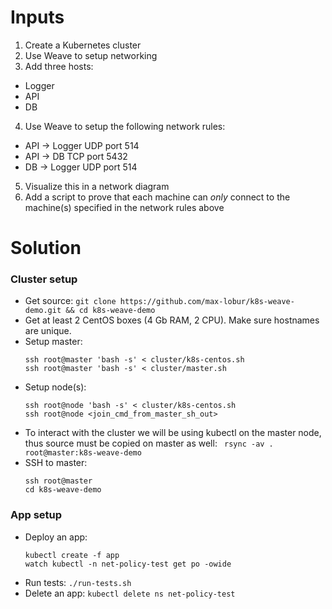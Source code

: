 # Inputs
1. Create a Kubernetes cluster
2. Use Weave to setup networking
3. Add three hosts:
* Logger
* API
* DB

4. Use Weave to setup the following network rules:
* API → Logger UDP port 514
* API → DB TCP port 5432
* DB → Logger UDP port 514

5. Visualize this in a network diagram
6. Add a script to prove that each machine can *only* connect to the machine(s) specified in the network rules above  

# Solution
### Cluster setup
* Get source: `git clone https://github.com/max-lobur/k8s-weave-demo.git && cd k8s-weave-demo`
* Get at least 2 CentOS boxes (4 Gb RAM, 2 CPU). Make sure hostnames are unique.  
* Setup master:  
    ```
    ssh root@master 'bash -s' < cluster/k8s-centos.sh
    ssh root@master 'bash -s' < cluster/master.sh
    ```
* Setup node(s):
    ```
    ssh root@node 'bash -s' < cluster/k8s-centos.sh
    ssh root@node <join_cmd_from_master_sh_out>
    ```
* To interact with the cluster we will be using kubectl on the master node, thus source must be copied on master as well: ` rsync -av . root@master:k8s-weave-demo`
* SSH to master:
    ```
    ssh root@master
    cd k8s-weave-demo
    ```
### App setup
* Deploy an app:
    ```
    kubectl create -f app
    watch kubectl -n net-policy-test get po -owide
    ```
* Run tests: `./run-tests.sh`
* Delete an app: `kubectl delete ns net-policy-test`
